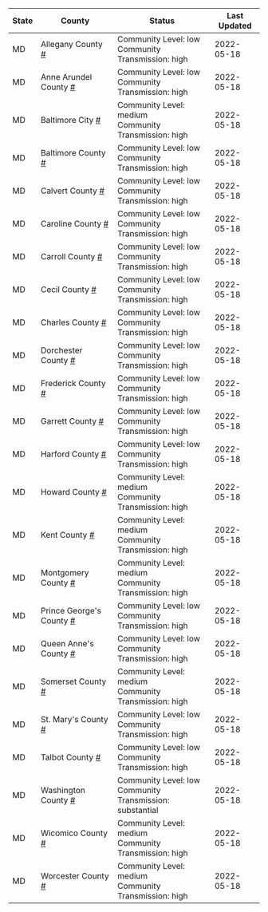 State | County | Status | Last Updated
--- | --- | --- | --- 
MD | Allegany County <a href="#allegany_county">#</a> | <a name="allegany_county"></a>Community Level: low<br/>Community Transmission: high | 2022-05-18
MD | Anne Arundel County <a href="#anne_arundel_county">#</a> | <a name="anne_arundel_county"></a>Community Level: low<br/>Community Transmission: high | 2022-05-18
MD | Baltimore City <a href="#baltimore_city">#</a> | <a name="baltimore_city"></a>Community Level: medium<br/>Community Transmission: high | 2022-05-18
MD | Baltimore County <a href="#baltimore_county">#</a> | <a name="baltimore_county"></a>Community Level: low<br/>Community Transmission: high | 2022-05-18
MD | Calvert County <a href="#calvert_county">#</a> | <a name="calvert_county"></a>Community Level: low<br/>Community Transmission: high | 2022-05-18
MD | Caroline County <a href="#caroline_county">#</a> | <a name="caroline_county"></a>Community Level: low<br/>Community Transmission: high | 2022-05-18
MD | Carroll County <a href="#carroll_county">#</a> | <a name="carroll_county"></a>Community Level: low<br/>Community Transmission: high | 2022-05-18
MD | Cecil County <a href="#cecil_county">#</a> | <a name="cecil_county"></a>Community Level: low<br/>Community Transmission: high | 2022-05-18
MD | Charles County <a href="#charles_county">#</a> | <a name="charles_county"></a>Community Level: low<br/>Community Transmission: high | 2022-05-18
MD | Dorchester County <a href="#dorchester_county">#</a> | <a name="dorchester_county"></a>Community Level: low<br/>Community Transmission: high | 2022-05-18
MD | Frederick County <a href="#frederick_county">#</a> | <a name="frederick_county"></a>Community Level: low<br/>Community Transmission: high | 2022-05-18
MD | Garrett County <a href="#garrett_county">#</a> | <a name="garrett_county"></a>Community Level: low<br/>Community Transmission: high | 2022-05-18
MD | Harford County <a href="#harford_county">#</a> | <a name="harford_county"></a>Community Level: low<br/>Community Transmission: high | 2022-05-18
MD | Howard County <a href="#howard_county">#</a> | <a name="howard_county"></a>Community Level: medium<br/>Community Transmission: high | 2022-05-18
MD | Kent County <a href="#kent_county">#</a> | <a name="kent_county"></a>Community Level: medium<br/>Community Transmission: high | 2022-05-18
MD | Montgomery County <a href="#montgomery_county">#</a> | <a name="montgomery_county"></a>Community Level: medium<br/>Community Transmission: high | 2022-05-18
MD | Prince George's County <a href="#prince_george's_county">#</a> | <a name="prince_george's_county"></a>Community Level: low<br/>Community Transmission: high | 2022-05-18
MD | Queen Anne's County <a href="#queen_anne's_county">#</a> | <a name="queen_anne's_county"></a>Community Level: low<br/>Community Transmission: high | 2022-05-18
MD | Somerset County <a href="#somerset_county">#</a> | <a name="somerset_county"></a>Community Level: medium<br/>Community Transmission: high | 2022-05-18
MD | St. Mary's County <a href="#st._mary's_county">#</a> | <a name="st._mary's_county"></a>Community Level: low<br/>Community Transmission: high | 2022-05-18
MD | Talbot County <a href="#talbot_county">#</a> | <a name="talbot_county"></a>Community Level: low<br/>Community Transmission: high | 2022-05-18
MD | Washington County <a href="#washington_county">#</a> | <a name="washington_county"></a>Community Level: low<br/>Community Transmission: substantial | 2022-05-18
MD | Wicomico County <a href="#wicomico_county">#</a> | <a name="wicomico_county"></a>Community Level: medium<br/>Community Transmission: high | 2022-05-18
MD | Worcester County <a href="#worcester_county">#</a> | <a name="worcester_county"></a>Community Level: medium<br/>Community Transmission: high | 2022-05-18
